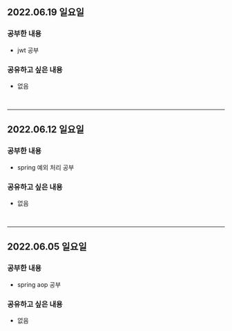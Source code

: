 ## 2022.06.19 일요일
### 공부한 내용
- jwt 공부

### 공유하고 싶은 내용
- 없음

<br>

---
## 2022.06.12 일요일
### 공부한 내용
- spring 예외 처리 공부

### 공유하고 싶은 내용
- 없음
<br>

---
## 2022.06.05 일요일
### 공부한 내용
- spring aop 공부

### 공유하고 싶은 내용
- 없음
